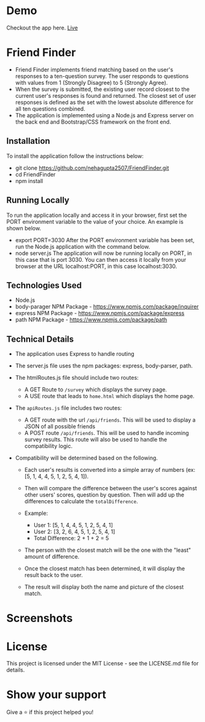 # Demo
Checkout the app here. [Live](https://protected-waters-26613.herokuapp.com/)

# Friend Finder 
- Friend Finder implements friend matching based on the user's responses to a ten-question survey. The user responds to questions with values from 1 (Strongly Disagree) to 5 (Strongly Agree). 
- When the survey is submitted, the existing user record closest to the current user's responses is found and returned. The closest set of user responses is defined as the set with the lowest absolute difference for all ten questions combined.
- The application is implemented using a Node.js and Express server on the back end and Bootstrap/CSS framework on the front end.

## Installation
To install the application follow the instructions below:
- git clone https://github.com/nehagupta2507/FriendFinder.git
- cd FriendFinder
- npm install
  
## Running Locally
To run the application locally and access it in your browser, first set the PORT environment variable to the value of your choice. An example is shown below.
- export PORT=3030
After the PORT environment variable has been set, run the Node.js application with the command below.
- node server.js
The application will now be running locally on PORT, in this case that is port 3030. You can then access it locally from your browser at the URL localhost:PORT, in this case localhost:3030.

## Technologies Used
- Node.js
- body-parager NPM Package - https://www.npmjs.com/package/inquirer
- express NPM Package - https://www.npmjs.com/package/express
- path NPM Package - https://www.npmjs.com/package/path

## Technical Details
* The application uses Express to handle routing 
 * The server.js file uses the npm packages: express, body-parser, path.
  * The htmlRoutes.js file should include two routes:
 	* A GET Route to `/survey` which displays the survey page.
 	* A USE route that leads to `home.html` which displays the home page.       

  * The `apiRoutes.js` file includes two routes:
 	* A GET route with the url `/api/friends`. This will be used to display a JSON of all possible friends
 	* A POST route `/api/friends`. This will be used to handle incoming survey results. This route will also be used to handle the compatibility logic. 

  * Compatibility will be determined based on the following.
    * Each user's results is converted into a simple array of numbers (ex: [5, 1, 4, 4, 5, 1, 2, 5, 4, 1]).
    * Then will compare the difference between the user's scores against other users' scores, question by question. Then will add up the differences to calculate the `totalDifference`.
    * Example: 
     	*  User 1: [5, 1, 4, 4, 5, 1, 2, 5, 4, 1]
 		*  User 2: [3, 2, 6, 4, 5, 1, 2, 5, 4, 1]
 		*  Total Difference: 2 + 1 + 2 = 5

    * The person with the closest match will be the one with the "least" amount of difference.
    * Once the closest match has been determined, it will display the result back to the user. 
    * The result will display both the name and picture of the closest match. 

# Screenshots


# License
This project is licensed under the MIT License - see the LICENSE.md file for details.

# Show your support
Give a ⭐️ if this project helped you!

